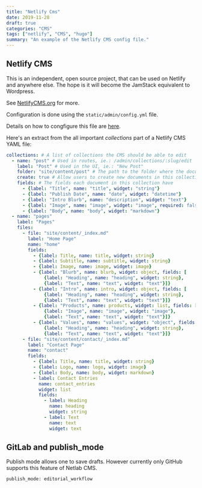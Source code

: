 ```yaml
---
title: "Netlify Cms"
date: 2019-11-28
draft: true
categories: "CMS"
tags: ["netlify", "CMS", "hugo"]
summary: "An example of the Netlify CMS config file."
---
```


## Netlify CMS

This is an independent, open source project, that can be used on Netlify and anywhere else. The hope is it will become the JamStack equivalent to Wordpress.

See [NetlifyCMS.org](https://www.netlifycms.org/) for more.

Configuration is done using the `static/admin/config.yml` file.

Details on how to congfigure this file are [here](https://www.netlifycms.org/docs/configuration-options).

Here's an extract from the all important *collections* part of a Netlify CMS YAML file:

```yml
collections: # A list of collections the CMS should be able to edit
  - name: "post" # Used in routes, ie.: /admin/collections/:slug/edit
    label: "Post" # Used in the UI, ie.: "New Post"
    folder: "site/content/post" # The path to the folder where the documents are stored
    create: true # Allow users to create new documents in this collection
    fields: # The fields each document in this collection have
      - {label: "Title", name: "title", widget: "string"}
      - {label: "Publish Date", name: "date", widget: "datetime"}
      - {label: "Intro Blurb", name: "description", widget: "text"}
      - {label: "Image", name: "image", widget: "image", required: false}
      - {label: "Body", name: "body", widget: "markdown"}
  - name: "pages"
    label: "Pages"
    files:
      - file: "site/content/_index.md"
        label: "Home Page"
        name: "home"
        fields:
          - {label: Title, name: title, widget: string}
          - {label: Subtitle, name: subtitle, widget: string}
          - {label: Image, name: image, widget: image}
          - {label: "Blurb", name: blurb, widget: object, fields: [
              {label: "Heading", name: "heading", widget: string},
              {label: "Text", name: "text", widget: "text"}]}
          - {label: "Intro", name: intro, widget: object, fields: [
              {label: "Heading", name: "heading", widget: string},
              {label: "Text", name: "text", widget: "text"}]}
          - {label: "Products", name: products, widget: list, fields: [
              {label: "Image", name: "image", widget: "image"},
              {label: "Text", name: "text", widget: "text"}]}
          - {label: "Values", name: "values", widget: "object", fields: [
              {label: "Heading", name: "heading", widget: string},
              {label: "Text", name: "text", widget: "text"}]}
      - file: "site/content/contact/_index.md"
        label: "Contact Page"
        name: "contact"
        fields:
          - {label: Title, name: title, widget: string}
          - {label: Logo, name: logo, widget: image}
          - {label: Body, name: body, widget: markdown}
          - label: Contact Entries
            name: contact_entries
            widget: list
            fields:
              - label: Heading
                name: heading
                widget: string
              - label: Text
                name: text
                widget: text
```


## GitLab and publish_mode

Publish mode allows one to save drafts. However currently only GitHub supports this feature of Netlab CMS.

`publish_mode: editorial_workflow`